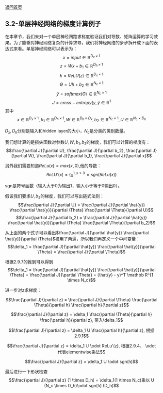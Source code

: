 [返回首页](../README.md)

## 3.2-单层神经网络的梯度计算例子
在本章节，我们来对一个单层神经网路求梯度验证我们对导数、矩阵运算的学习效果。为了能够对神经网络复杂的计算求导，我们将神经网络的步步拆开成下面的表达式来看。单层神经网络可以表示为：
$$x = input \in \mathbb R^{D_x \times 1}$$
$$z = Wx + b_1 \in \mathbb R^{D_h \times 1}$$
$$h = ReLU(z) \in \mathbb R^{D_x \times 1}$$
$$\Theta = Uh + b_2 \in \mathbb R^{N_c \times 1}$$
$$\hat{y} = softmax(\Theta ) \in \mathbb R^{N_c \times 1}$$
$$J = cross-entropy(y, \hat{y} \in \mathbb R^{1}$$
其中
$$x \in \mathbb R^{D_x \times 1}, b_1 \in \mathbb R^{D_h \times 1}, W \in \mathbb R^{D_h \times D_x}, b_2 \in \mathbb R^{N_c \times 1}, U \in \mathbb R^{N_c \times D_h}$$

$D_x, D_h$分别是输入和hidden layer的大小，$N_c$是分类的类别数量。

我们想计算的是损失函数对参数$U,W, b_1, b_2$的梯度，我们可以计算的梯度有：
$$\frac{\partial J}{\partial U}, \frac{\partial J}{\partial b_2}, \frac{\partial J}{\partial W}, \frac{\partial J}{\partial b_1}, \frac{\partial J}{\partial x}$$

另外我们需要知道$ReLu(x) = max(x, 0)$,他的导数：
$$ReLU'(x) = \{^{1, x>0}_{0} = sgn(ReLu(x))$$

sgn是符号函数（输入大于0为输出1，输入小于等于0输出0）。

假设我们要求$U, b_2$的梯度，我们可以写出链式法则：
$$\frac{\partial J}{\partial U} = \frac{\partial J}{\partial \hat{y}} \frac{\partial \hat{y}}{\partial \Theta} \frac{\partial \Theta}{\partial U}$$
$$\frac{\partial J}{\partial b_2} = \frac{\partial J}{\partial \hat{y}} \frac{\partial \hat{y}}{\partial \Theta} \frac{\partial \Theta}{\partial b_2}$$

从上面的两个式子可以看出$\frac{\partial J}{\partial \hat{y}} \frac{\partial \hat{y}}{\partial \Theta}$被用了两遍，所以我们再定义一个中间变量：
$$\delta_1 = \frac{\partial J}{\partial \hat{y}} \frac{\partial \hat{y}}{\partial \Theta} =  \frac{\partial J}{\partial \Theta}$$

根据2.9.7的推到可以得到
$$\delta_1 = \frac{\partial J}{\partial \hat{y}} \frac{\partial \hat{y}}{\partial \Theta} =  \frac{\partial J}{\partial \Theta} = (\hat{y} - y)^T \mathbb R^{1 \times N_c}$$

进一步对$z$求梯度：

$$\frac{\partial J}{\partial z} = \frac{\partial J}{\partial \Theta}  \frac{\partial \Theta}{\partial h} \frac{\partial h}{\partial z}$$

$$\frac{\partial J}{\partial z} = \delta_1 \frac{\partial \Theta}{\partial h} \frac{\partial h}{\partial z}, 带入\delta_1$$

$$\frac{\partial J}{\partial z} = \delta_1 U \frac{\partial h}{\partial z}, 根据2.9.1$$

$$\frac{\partial J}{\partial z} = \delta_1 U \odot ReLu'(z), 根据2.9.4， \odot代表elementwise乘法$$

$$\frac{\partial J}{\partial z} = \delta_1 U \odot sgn(h)$$

最后进行一下形状检查
$$\frac{\partial J}{\partial z} (1 \times D_h) =  \delta_1(1 \times N_c)乘以 U (N_c \times D_h)\odot sgn(h) (D_h)$$
